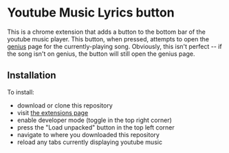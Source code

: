 # Youtube Music Lyrics button

This is a chrome extension that adds a button to the bottom bar of the youtube music player.
This button, when pressed, attempts to open the [genius](https://genius.com) page for the currently-playing song.
Obviously, this isn't perfect -- if the song isn't on genius, the button will still open the genius page.

## Installation

To install:
- download or clone this repository
- visit [the extensions page](about://extensions)
- enable developer mode (toggle in the top right corner)
- press the "Load unpacked" button in the top left corner
- navigate to where you downloaded this repository
- reload any tabs currently displaying youtube music
